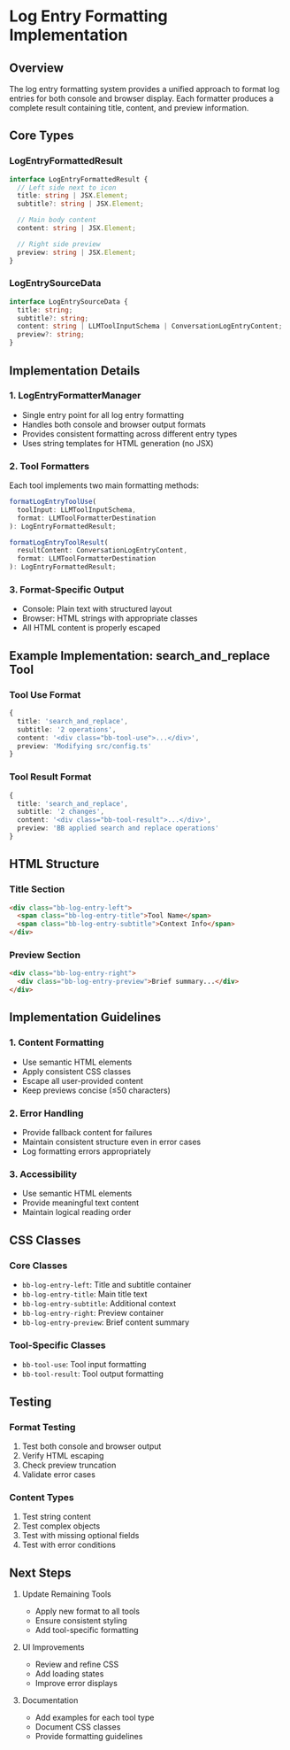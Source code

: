 # Log Entry Formatting Implementation

## Overview

The log entry formatting system provides a unified approach to format log entries for both console and browser display. Each formatter produces a complete result containing title, content, and preview information.

## Core Types

### LogEntryFormattedResult
```typescript
interface LogEntryFormattedResult {
  // Left side next to icon
  title: string | JSX.Element;
  subtitle?: string | JSX.Element;

  // Main body content
  content: string | JSX.Element;

  // Right side preview
  preview: string | JSX.Element;
}
```

### LogEntrySourceData
```typescript
interface LogEntrySourceData {
  title: string;
  subtitle?: string;
  content: string | LLMToolInputSchema | ConversationLogEntryContent;
  preview?: string;
}
```

## Implementation Details

### 1. LogEntryFormatterManager
- Single entry point for all log entry formatting
- Handles both console and browser output formats
- Provides consistent formatting across different entry types
- Uses string templates for HTML generation (no JSX)

### 2. Tool Formatters
Each tool implements two main formatting methods:
```typescript
formatLogEntryToolUse(
  toolInput: LLMToolInputSchema,
  format: LLMToolFormatterDestination
): LogEntryFormattedResult;

formatLogEntryToolResult(
  resultContent: ConversationLogEntryContent,
  format: LLMToolFormatterDestination
): LogEntryFormattedResult;
```

### 3. Format-Specific Output
- Console: Plain text with structured layout
- Browser: HTML strings with appropriate classes
- All HTML content is properly escaped

## Example Implementation: search_and_replace Tool

### Tool Use Format
```typescript
{
  title: 'search_and_replace',
  subtitle: '2 operations',
  content: '<div class="bb-tool-use">...</div>',
  preview: 'Modifying src/config.ts'
}
```

### Tool Result Format
```typescript
{
  title: 'search_and_replace',
  subtitle: '2 changes',
  content: '<div class="bb-tool-result">...</div>',
  preview: 'BB applied search and replace operations'
}
```

## HTML Structure

### Title Section
```html
<div class="bb-log-entry-left">
  <span class="bb-log-entry-title">Tool Name</span>
  <span class="bb-log-entry-subtitle">Context Info</span>
</div>
```

### Preview Section
```html
<div class="bb-log-entry-right">
  <div class="bb-log-entry-preview">Brief summary...</div>
</div>
```

## Implementation Guidelines

### 1. Content Formatting
- Use semantic HTML elements
- Apply consistent CSS classes
- Escape all user-provided content
- Keep previews concise (≤50 characters)

### 2. Error Handling
- Provide fallback content for failures
- Maintain consistent structure even in error cases
- Log formatting errors appropriately

### 3. Accessibility
- Use semantic HTML elements
- Provide meaningful text content
- Maintain logical reading order

## CSS Classes

### Core Classes
- `bb-log-entry-left`: Title and subtitle container
- `bb-log-entry-title`: Main title text
- `bb-log-entry-subtitle`: Additional context
- `bb-log-entry-right`: Preview container
- `bb-log-entry-preview`: Brief content summary

### Tool-Specific Classes
- `bb-tool-use`: Tool input formatting
- `bb-tool-result`: Tool output formatting

## Testing

### Format Testing
1. Test both console and browser output
2. Verify HTML escaping
3. Check preview truncation
4. Validate error cases

### Content Types
1. Test string content
2. Test complex objects
3. Test with missing optional fields
4. Test with error conditions

## Next Steps

1. Update Remaining Tools
   - Apply new format to all tools
   - Ensure consistent styling
   - Add tool-specific formatting

2. UI Improvements
   - Review and refine CSS
   - Add loading states
   - Improve error displays

3. Documentation
   - Add examples for each tool type
   - Document CSS classes
   - Provide formatting guidelines